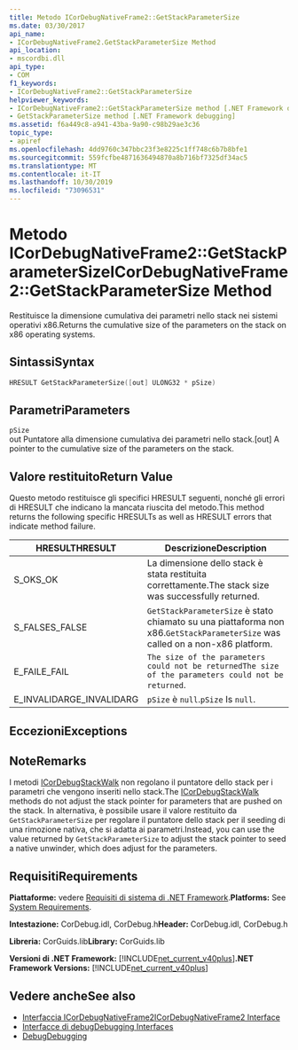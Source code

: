 ```yaml
---
title: Metodo ICorDebugNativeFrame2::GetStackParameterSize
ms.date: 03/30/2017
api_name:
- ICorDebugNativeFrame2.GetStackParameterSize Method
api_location:
- mscordbi.dll
api_type:
- COM
f1_keywords:
- ICorDebugNativeFrame2::GetStackParameterSize
helpviewer_keywords:
- ICorDebugNativeFrame2::GetStackParameterSize method [.NET Framework debugging]
- GetStackParameterSize method [.NET Framework debugging]
ms.assetid: f6a449c8-a941-43ba-9a90-c98b29ae3c36
topic_type:
- apiref
ms.openlocfilehash: 4dd9760c347bbc23f3e8225c1ff748c6b7b8bfe1
ms.sourcegitcommit: 559fcfbe4871636494870a8b716bf7325df34ac5
ms.translationtype: MT
ms.contentlocale: it-IT
ms.lasthandoff: 10/30/2019
ms.locfileid: "73096531"
---
```

# <a name="icordebugnativeframe2getstackparametersize-method"></a><span data-ttu-id="56379-102">Metodo ICorDebugNativeFrame2::GetStackParameterSize</span><span class="sxs-lookup"><span data-stu-id="56379-102">ICorDebugNativeFrame2::GetStackParameterSize Method</span></span>
<span data-ttu-id="56379-103">Restituisce la dimensione cumulativa dei parametri nello stack nei sistemi operativi x86.</span><span class="sxs-lookup"><span data-stu-id="56379-103">Returns the cumulative size of the parameters on the stack on x86 operating systems.</span></span>  
  
## <a name="syntax"></a><span data-ttu-id="56379-104">Sintassi</span><span class="sxs-lookup"><span data-stu-id="56379-104">Syntax</span></span>  
  
```cpp  
HRESULT GetStackParameterSize([out] ULONG32 * pSize)  
```  
  
## <a name="parameters"></a><span data-ttu-id="56379-105">Parametri</span><span class="sxs-lookup"><span data-stu-id="56379-105">Parameters</span></span>  
 `pSize`  
 <span data-ttu-id="56379-106">out Puntatore alla dimensione cumulativa dei parametri nello stack.</span><span class="sxs-lookup"><span data-stu-id="56379-106">[out] A pointer to the cumulative size of the parameters on the stack.</span></span>  
  
## <a name="return-value"></a><span data-ttu-id="56379-107">Valore restituito</span><span class="sxs-lookup"><span data-stu-id="56379-107">Return Value</span></span>  
 <span data-ttu-id="56379-108">Questo metodo restituisce gli specifici HRESULT seguenti, nonché gli errori di HRESULT che indicano la mancata riuscita del metodo.</span><span class="sxs-lookup"><span data-stu-id="56379-108">This method returns the following specific HRESULTs as well as HRESULT errors that indicate method failure.</span></span>  
  
|<span data-ttu-id="56379-109">HRESULT</span><span class="sxs-lookup"><span data-stu-id="56379-109">HRESULT</span></span>|<span data-ttu-id="56379-110">Descrizione</span><span class="sxs-lookup"><span data-stu-id="56379-110">Description</span></span>|  
|-------------|-----------------|  
|<span data-ttu-id="56379-111">S_OK</span><span class="sxs-lookup"><span data-stu-id="56379-111">S_OK</span></span>|<span data-ttu-id="56379-112">La dimensione dello stack è stata restituita correttamente.</span><span class="sxs-lookup"><span data-stu-id="56379-112">The stack size was successfully returned.</span></span>|  
|<span data-ttu-id="56379-113">S_FALSE</span><span class="sxs-lookup"><span data-stu-id="56379-113">S_FALSE</span></span>|<span data-ttu-id="56379-114">`GetStackParameterSize` è stato chiamato su una piattaforma non x86.</span><span class="sxs-lookup"><span data-stu-id="56379-114">`GetStackParameterSize` was called on a non-x86 platform.</span></span>|  
|<span data-ttu-id="56379-115">E_FAIL</span><span class="sxs-lookup"><span data-stu-id="56379-115">E_FAIL</span></span>|<span data-ttu-id="56379-116">`The size of the parameters could not be returned`</span><span class="sxs-lookup"><span data-stu-id="56379-116">`The size of the parameters could not be returned`.</span></span>|  
|<span data-ttu-id="56379-117">E_INVALIDARG</span><span class="sxs-lookup"><span data-stu-id="56379-117">E_INVALIDARG</span></span>|<span data-ttu-id="56379-118">`pSize` è `null`.</span><span class="sxs-lookup"><span data-stu-id="56379-118">`pSize` Is `null`.</span></span>|  
  
## <a name="exceptions"></a><span data-ttu-id="56379-119">Eccezioni</span><span class="sxs-lookup"><span data-stu-id="56379-119">Exceptions</span></span>  
  
## <a name="remarks"></a><span data-ttu-id="56379-120">Note</span><span class="sxs-lookup"><span data-stu-id="56379-120">Remarks</span></span>  
 <span data-ttu-id="56379-121">I metodi [ICorDebugStackWalk](../../../../docs/framework/unmanaged-api/debugging/icordebugstackwalk-interface.md) non regolano il puntatore dello stack per i parametri che vengono inseriti nello stack.</span><span class="sxs-lookup"><span data-stu-id="56379-121">The [ICorDebugStackWalk](../../../../docs/framework/unmanaged-api/debugging/icordebugstackwalk-interface.md) methods do not adjust the stack pointer for parameters that are pushed on the stack.</span></span> <span data-ttu-id="56379-122">In alternativa, è possibile usare il valore restituito da `GetStackParameterSize` per regolare il puntatore dello stack per il seeding di una rimozione nativa, che si adatta ai parametri.</span><span class="sxs-lookup"><span data-stu-id="56379-122">Instead, you can use the value returned by `GetStackParameterSize` to adjust the stack pointer to seed a native unwinder, which does adjust for the parameters.</span></span>  
  
## <a name="requirements"></a><span data-ttu-id="56379-123">Requisiti</span><span class="sxs-lookup"><span data-stu-id="56379-123">Requirements</span></span>  
 <span data-ttu-id="56379-124">**Piattaforme:** vedere [Requisiti di sistema di .NET Framework](../../../../docs/framework/get-started/system-requirements.md).</span><span class="sxs-lookup"><span data-stu-id="56379-124">**Platforms:** See [System Requirements](../../../../docs/framework/get-started/system-requirements.md).</span></span>  
  
 <span data-ttu-id="56379-125">**Intestazione:** CorDebug.idl, CorDebug.h</span><span class="sxs-lookup"><span data-stu-id="56379-125">**Header:** CorDebug.idl, CorDebug.h</span></span>  
  
 <span data-ttu-id="56379-126">**Libreria:** CorGuids.lib</span><span class="sxs-lookup"><span data-stu-id="56379-126">**Library:** CorGuids.lib</span></span>  
  
 <span data-ttu-id="56379-127">**Versioni di .NET Framework:** [!INCLUDE[net_current_v40plus](../../../../includes/net-current-v40plus-md.md)]</span><span class="sxs-lookup"><span data-stu-id="56379-127">**.NET Framework Versions:** [!INCLUDE[net_current_v40plus](../../../../includes/net-current-v40plus-md.md)]</span></span>  
  
## <a name="see-also"></a><span data-ttu-id="56379-128">Vedere anche</span><span class="sxs-lookup"><span data-stu-id="56379-128">See also</span></span>

- [<span data-ttu-id="56379-129">Interfaccia ICorDebugNativeFrame2</span><span class="sxs-lookup"><span data-stu-id="56379-129">ICorDebugNativeFrame2 Interface</span></span>](../../../../docs/framework/unmanaged-api/debugging/icordebugnativeframe2-interface.md)
- [<span data-ttu-id="56379-130">Interfacce di debug</span><span class="sxs-lookup"><span data-stu-id="56379-130">Debugging Interfaces</span></span>](../../../../docs/framework/unmanaged-api/debugging/debugging-interfaces.md)
- [<span data-ttu-id="56379-131">Debug</span><span class="sxs-lookup"><span data-stu-id="56379-131">Debugging</span></span>](../../../../docs/framework/unmanaged-api/debugging/index.md)
